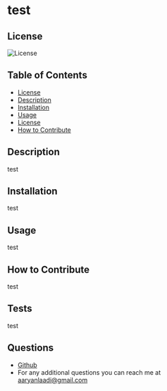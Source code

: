 # test

## License

![License](https://img.shields.io/badge/License-Apache-blue.svg)

## Table of Contents 

- [License](#tests)
- [Description](#description)
- [Installation](#installation)
- [Usage](#usage)
- [License](#license)
- [How to Contribute](#how-to-contribute)

## Description
test

## Installation
test

## Usage
test

## How to Contribute
test

## Tests
test

## Questions
- [Github](https://github.com/priyaaaryan) 
- For any additional questions you can reach me at [aaryanlaadi@gmail.com](mailto:aaryanlaadi@gmail.com)

